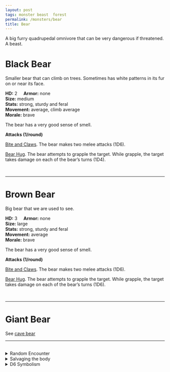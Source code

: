 ```yaml
---
layout: post
tags: monster beast  forest
permalink: /monsters/bear
title: Bear
---
```


A big furry quadrupedal omnivore that can be very dangerous if threatened. A beast.

# Black Bear

Smaller bear that can climb on trees. Sometimes has white patterns in its fur on or near its face.

**HD:** 2  &nbsp; &nbsp;  **Armor:** none <br>
**Size:** medium <br>
**Stats:** strong, sturdy and feral<br>
**Movement:** average, climb average <br>
**Morale:** brave <br>

The bear has a very good sense of smell.

**Attacks (1/round)**

<ins>Bite and Claws</ins>. The bear makes two melee attacks (1D6).

<ins>Bear Hug</ins>. The bear attempts to grapple the target. While grapple, the target takes damage on each of the bear’s turns (1D4).

<br>

---

# Brown Bear

Big bear that we are used to see.

**HD:** 3  &nbsp; &nbsp;  **Armor:** none <br>
**Size:** large <br>
**Stats:** strong, sturdy and feral<br>
**Movement:** average<br>
**Morale:** brave <br>

The bear has a very good sense of smell.

**Attacks (1/round)**

<ins>Bite and Claws</ins>. The bear makes two melee attacks (1D6).

<ins>Bear Hug</ins>. The bear attempts to grapple the target. While grapple, the target takes damage on each of the bear’s turns (1D6).

<br>

---

# Giant Bear

See [cave bear](https://saltygoo.github.io/monsters/bear-cave)
<br>

---

<br> 

<details markdown="1">
<summary>Random Encounter</summary>
1. **Monster:** 1 bear.
1. **Lair:** A cave hidden in the landscape. 2-6 chances that there are cubs. <br>	&nbsp; OR <br>	**Omen:** The sound of heavy, animal breathing.
1. **Spoor:** Half eaten carcass of a beast.
1. **Tracks:** Bear tracks.
1. **Trace:** Fish bone. 
1. **Trace:** Claw marks.
</details>

<details markdown="1">
<summary>Salvaging the body</summary>
Bear fur is very prized for warm winter clothing. Its meat is edible.
</details>

<details markdown="1">
<summary>D6 Symbolism</summary>
In local cultures, it is a symbol of ...

1. Strength
1. Lazyness
1. Stars
1. Winter
1. Motherhood
1. Sacred 
</details>
